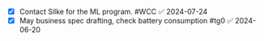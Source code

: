 - [x] Contact Silke for the ML program. #WCC ✅ 2024-07-24
- [x] May business spec drafting, check battery consumption #tg0 ✅ 2024-06-20